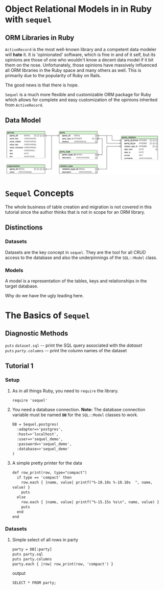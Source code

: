 Object Relational Models in in Ruby with `sequel`
=================================================

ORM Libraries in Ruby
---------------------

`ActiveRecord` is the most well-known library and a competent data modeler
will **hate** it.  It is 'opinionated' software, which is fine in and of it
self, but its opinions are those of one who wouldn't know a decent data model
if it bit them on the nose.  Unfortunately, those opinions have massively
influenced all ORM libraries in the Ruby space and many others as well.  This
is primarily due to the popularity of Ruby on Rails.

The good news is that there is hope.

`Sequel` is a much more flexible and customizable ORM package for Ruby which
allows for complete and easy customization of the opinions inherited from
`ActiveRecord`.

Data Model
----------

![](ruby_orm.png "Data Model")

`Sequel` Concepts
=================

The whole business of table creation and migration is not covered in this
tutorial since the author thinks that is not in scope for an ORM library.

Distinctions
------------

### Datasets

Datasets are the key concept in `sequel`. They are the tool for all CRUD
access to the database and also the underpinnings of the `SQL::Model` class.

### Models

A model is a representation of the tables, keys and relationships in the
target database.

Why do we have the ugly leading here.

The Basics of `Sequel`
======================

Diagnostic Methods
------------------

`puts` *`dataset`*`.sql`  -- print the SQL query associated with the *dataset*  
`puts` *`party`*`.columns` -- print the column names of the dataset

Tutorial 1
----------

### Setup 

1. As in all things Ruby, you need to `require` the library.

    ~~~ {.ruby .literate}
    require 'sequel'
    ~~~

1.  You need a database connection. **Note:** The database connection variable
must be named **`DB`** for the `SQL::Model` classes to work.

    ~~~ {.ruby .literate}
    DB = Sequel.postgres(
      :adapter=>'postgres',
      :host=>'localhost',
      :user=>'sequel_demo',
      :password=>'sequel_demo',
      :database=>'sequel_demo'
    )
    ~~~

1. A simple pretty printer for the data

    ~~~ {.ruby .literate}
    def row_print(row, type="compact")
      if type == 'compact' then
        row.each { |name, value| printf("%-10.10s %-10.10s  ", name, value) }
        puts
      else
        row.each { |name, value| printf("%-15.15s %s\n", name, value) }
        puts
      end
    end
    ~~~

### Datasets


1. Simple select of all rows in party

    ~~~ {.ruby .literate}
    party = DB[:party]
    puts party.sql
    puts party.columns
    party.each { |row| row_print(row, 'compact') }
    ~~~

    output

	~~~
	SELECT * FROM party;
	~~~
